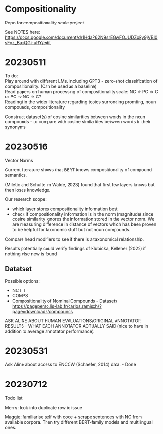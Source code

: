 # Compositionality
Repo for compositionality scale project

See NOTES here: https://docs.google.com/document/d/1HdaP62N9srEGwFOJUDZxRy9jVBl0sFvz_BaxQGi-uRY/edit
# 20230511
To do:\
Play around with different LMs.
Including GPT3 - zero-shot classification of compositionality. (Can be used as a baseline)\
Read papers on human processing of compositionality scale: NC => PC => C or PC => NC => C?\
Readingi in the wider literature regarding topics surronding promting, noun compounds, compositionality

Construct dataset(s) of cosine similarities between words in the noun compounds - to compare with cosine similarities between words in their synonyms

# 20230516
Vector Norms

Current literature shows that BERT knows compositionality of compound semantics. 

(Miletic and Schulte im Walde, 2023) found that first few layers knows but then loses knowledge. 

Our research scope:
* which layer stores compositionality information best
* check if compositionality information is in the norm (magnitude) since cosine similarity ignores the information stored in the vector norm.
We are measuring difference in distance of vectors which has been proven to be helpful for taxonomic stuff but not noun compounds.

Compare head modifiers to see if there is a taxonomical relationship.

Results potentially could verify findings of Klubicka, Kelleher (2022) if nothing else new is found

## Datatset
Possible options:
* NCTTI
* COMPS
* Compositionality of Nominal Compounds - Datasets https://pageperso.lis-lab.fr/carlos.ramisch/?page=downloads/compounds

ASK ALINE ABOUT HUMAN EVALUATIONS/ORIGINAL ANNOTATOR RESULTS - WHAT EACH ANNOTATOR ACTUALLY SAID (nice to have in addition to average annotator performance).


# 20230531
Ask Aline about access to ENCOW (Schaefer, 2014) data. - Done


# 20230712
 
Todo list:

Merry: look into duplicate row id issue

Maggie: familiarise self with code + scrape sentences with NC from available corpora. Then try different BERT-family models and multilingual ones.





